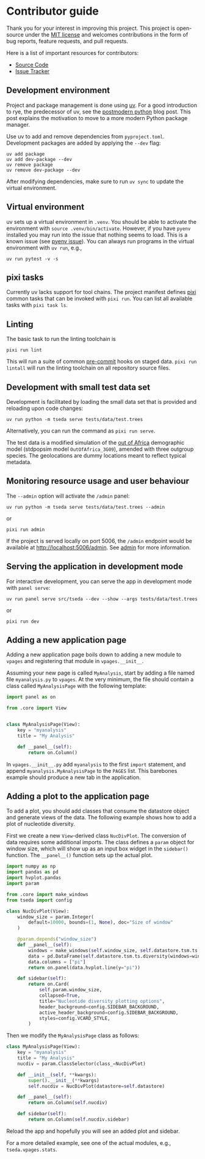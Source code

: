 # Contributor guide

Thank you for your interest in improving this project. This project is
open-source under the [MIT license] and welcomes contributions in the
form of bug reports, feature requests, and pull requests.

Here is a list of important resources for contributors:

- [Source Code]
- [Issue Tracker]

[mit license]: https://opensource.org/licenses/MIT
[source code]: https://github.com/percyfal/tseda
[issue tracker]: https://github.com/percyfal/tseda/issues

## Development environment

Project and package management is done using [uv]. For a good
introduction to rye, the predecessor of uv, see the [postmodern
python] blog post. This post explains the motivation to move to a more
modern Python package manager.

Use uv to add and remove dependencies from `pyproject.toml`.
Development packages are added by applying the `--dev` flag:

    uv add package
    uv add dev-package --dev
    uv remove package
    uv remove dev-package --dev

After modifying dependencies, make sure to run `uv sync` to update
the virtual environment.

[uv]: https://docs.astral.sh/uv/
[postmodern python]: https://rdrn.me/postmodern-python/

## Virtual environment

uv sets up a virtual environment in `.venv`. You should be able to
activate the environment with `source .venv/bin/activate`. However, if
you have `pyenv` installed you may run into the issue that nothing
seems to load. This is a known issue (see [pyenv issue]). You can
always run programs in the virtual environment with `uv run`, e.g.,

    uv run pytest -v -s

[pyenv issue]: https://github.com/astral-sh/uv/issues/317

## pixi tasks

Currently uv lacks support for tool chains. The project manifest
defines [pixi] common tasks that can be invoked with `pixi run`. You
can list all available tasks with `pixi task ls`.

[pixi]: https://pixi.sh/latest/

## Linting

The basic task to run the linting toolchain is

    pixi run lint

This will run a suite of common [pre-commit] hooks on staged data.
`pixi run lintall` will run the linting toolchain on all repository
source files.

[pre-commit]: https://pre-commit.com/

## Development with small test data set

Development is facilitated by loading the small data set that is
provided and reloading upon code changes:

    uv run python -m tseda serve tests/data/test.trees

Alternatively, you can run the command as `pixi run serve`.

The test data is a modified simulation of the [out of Africa]
demographic model (stdpopsim model `OutOfAfrica_3G09`), amended with
three outgroup species. The geolocations are dummy locations meant to
reflect typical metadata.

[out of africa]: https://github.com/popsim-consortium/stdpopsim/blob/main/stdpopsim/catalog/HomSap/demographic_models.py

## Monitoring resource usage and user behaviour

The `--admin` option will activate the `/admin` panel:

    uv run python -m tseda serve tests/data/test.trees --admin

or

    pixi run admin

If the project is served locally on port 5006, the `/admin` endpoint
would be available at <http://localhost:5006/admin>. See [admin] for
more information.

[admin]: https://panel.holoviz.org/how_to/profiling/admin.html

## Serving the application in development mode

For interactive development, you can serve the app in development mode
with `panel serve`:

    uv run panel serve src/tseda --dev --show --args tests/data/test.trees

or

    pixi run dev

## Adding a new application page

Adding a new application page boils down to adding a new module to
`vpages` and registering that module in `vpages.__init__`.

Assuming your new page is called `MyAnalysis`, start by adding a file
named file `myanalysis.py` to `vpages`. At the very minimum, the file
should contain a class called `MyAnalysisPage` with the following
template:

<!-- markdownlint-disable MD046 -->

```python
import panel as on

from .core import View


class MyAnalysisPage(View):
    key = "myanalysis"
    title = "My Analysis"

    def __panel__(self):
        return on.Column()
```

<!-- markdownlint-enable MD046 -->

In `vpages.__init__.py` add `myanalysis` to the first `import`
statement, and append `myanalysis.MyAnalysisPage` to the `PAGES` list.
This barebones example should produce a new tab in the application.

## Adding a plot to the application page

To add a plot, you should add classes that consume the datastore
object and generate views of the data. The following example shows how
to add a plot of nucleotide diversity.

First we create a new `View`-derived class `NucDivPlot`. The
conversion of data requires some additional imports. The class defines
a `param` object for window size, which will show up as an input box
widget in the `sidebar()` function. The `__panel__()` function sets up
the actual plot.

<!-- markdownlint-disable MD046 -->

```python
import numpy as np
import pandas as pd
import hvplot.pandas
import param

from .core import make_windows
from tseda import config

class NucDivPlot(View):
    window_size = param.Integer(
        default=10000, bounds=(1, None), doc="Size of window"
    )

    @param.depends("window_size")
    def __panel__(self):
        windows = make_windows(self.window_size, self.datastore.tsm.ts.sequence_length)
        data = pd.DataFrame(self.datastore.tsm.ts.diversity(windows=windows))
        data.columns = ["pi"]
        return on.panel(data.hvplot.line(y="pi"))

    def sidebar(self):
        return on.Card(
            self.param.window_size,
            collapsed=True,
            title="Nucleotide diversity plotting options",
            header_background=config.SIDEBAR_BACKGROUND,
            active_header_background=config.SIDEBAR_BACKGROUND,
            styles=config.VCARD_STYLE,
        )
```

<!-- markdownlint-enable MD046 -->

Then we modify the `MyAnalysisPage` class as follows:

<!-- markdownlint-disable MD046 -->

```python
class MyAnalysisPage(View):
    key = "myanalysis"
    title = "My Analysis"
    nucdiv = param.ClassSelector(class_=NucDivPlot)

    def __init__(self, **kwargs):
        super().__init__(**kwargs)
        self.nucdiv = NucDivPlot(datastore=self.datastore)

    def __panel__(self):
        return on.Column(self.nucdiv)

    def sidebar(self):
        return on.Column(self.nucdiv.sidebar)
```

<!-- markdownlint-enable MD046 -->

Reload the app and hopefully you will see an added plot and sidebar.

For a more detailed example, see one of the actual modules, e.g.,
`tseda.vpages.stats`.
